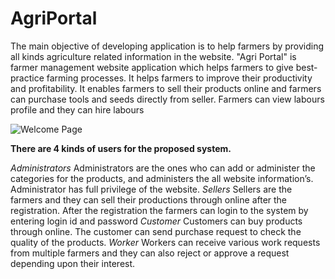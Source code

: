 # AgriPortal

The main objective of developing application is to help farmers by providing all kinds agriculture related information in the website.
"Agri Portal" is farmer management website application which helps farmers to give best-practice farming processes. It helps farmers to improve their productivity and profitability. It enables farmers to sell their products online and farmers can purchase tools and seeds directly from seller. Farmers can view labours profile and they can hire labours


![Welcome Page](https://user-images.githubusercontent.com/83111706/119300908-33bfac00-bc7f-11eb-8f5a-5f2a7e31231b.PNG)

**There are 4 kinds of users for the proposed system.**

*Administrators* 
Administrators are the ones who can add or administer the categories for the products, and administers the all website information’s. Administrator has full privilege of the website.
*Sellers* 
Sellers are the farmers and they can sell their productions through online after the registration. After the registration the farmers can login to the system by entering login id and password
*Customer*
Customers can buy products through online. The customer can send purchase request to check the quality of the products.
*Worker*
Workers can receive various work requests from multiple farmers and they can also reject or approve a request depending upon their interest.
